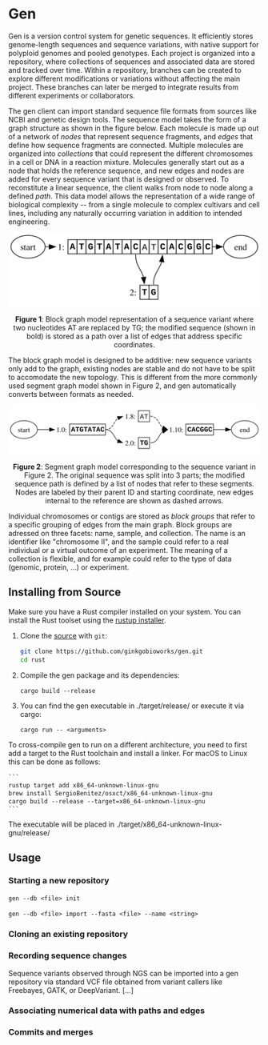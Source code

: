 # Gen
Gen is a version control system for genetic sequences. It efficiently stores genome-length sequences and sequence
variations, with native support for polyploid genomes and pooled genotypes. Each project is organized into a repository,
where collections of sequences and associated data are stored and tracked over time. Within a repository, branches can
be created to explore different modifications or variations without affecting the main project. These branches can later
be merged to integrate results from different experiments or collaborators.

The gen client can import standard sequence file formats from sources like NCBI and genetic design tools. The sequence
model takes the form of a graph structure as shown in the figure below. Each molecule is made up out of a network of
_nodes_ that represent sequence fragments, and _edges_ that define how sequence fragments are connected. Multiple
molecules are organized into _collections_ that could represent the different chromosomes in a cell or DNA in a reaction
mixture. Molecules generally start out as a node that holds the reference sequence, and new edges and nodes are
added for every sequence variant that is designed or observed. To reconstitute a linear sequence, the client walks from
node to node along a defined _path_. This data model allows the representation of a wide range of biological complexity
-- from a single molecule to complex cultivars and cell lines, including any naturally occurring variation in addition
to intended engineering.

<center>
<img src="docs/figures/figure_1.svg">
<p><b>Figure 1</b>: Block graph model representation of a sequence variant where two nucleotides AT are replaced by TG;
the modified sequence (shown in bold) is stored as a path over a list of edges that address specific coordinates.
</center> 

The block graph model is designed to be additive: new sequence variants only add to the graph, existing nodes are stable
and do not have to be split to accomodate the new topology. This is different from the more commonly used segment graph 
model shown in Figure 2, and gen automatically converts between formats as needed. 

<center>
<img src="docs/figures/figure_2.svg">
<p><b>Figure 2</b>: Segment graph model corresponding to the sequence variant in Figure 2. The original sequence was
split into 3 parts; the modified sequence path is defined by a list of nodes that refer to these segments. Nodes are
labeled by their parent ID and starting coordinate, new edges internal to the reference are shown as dashed arrows. 
</center>

Individual chromosomes or contigs are stored as _block groups_ that refer to a specific grouping of edges from the main
graph. Block groups are adressed on three facets: name, sample, and collection. The name is an identifier like
"chromosome II", and the sample could refer to a real individual or a virtual outcome of an experiment. The meaning of a
collection is flexible, and for example could refer to the type of data (genomic, protein, ...) or experiment.

<!--Rewrite this entirely (center around blockgroups)

Paths can also be compared to one another to detect features that are common or different between sets of paths, which
can be used to analyze experimental data. Another way to use gen to analyze experiments is through _sample_ objects. A
gen sample assigns probabilities to edges and paths based on the frequency they are observed in a physical sample. These
numbers can be derived from sequencing results, or set by the user to represent an isolate or cloning reaction. This
allows a user to mask out the edges that are not present in a sample and focus on the distinguishing features. The
figure below demonstrates how this can be used to represent a polyploid genome obtained through cross-breeding. Like
paths, samples can be compared to one another to detect differences and common features

`<figure 2>`
-->

## Installing from Source
Make sure you have a Rust compiler installed on your system. You can install the Rust toolset using the [rustup
installer](https://rustup.rs/).


1. Clone the [source](https://github.com/ginkgobioworks/gen) with `git`:

   ```sh
   git clone https://github.com/ginkgobioworks/gen.git
   cd rust
   ```

2. Compile the gen package and its dependencies:

    ```
    cargo build --release
    ```

3. You can find the gen executable in ./target/release/ or execute it via cargo:

    ```
    cargo run -- <arguments>
    ```

To cross-compile gen to run on a different architecture, you need to first add a target to the Rust toolchain and
install a linker. For macOS to Linux this can be done as follows:

    ```
    rustup target add x86_64-unknown-linux-gnu
    brew install SergioBenitez/osxct/x86_64-unknown-linux-gnu
    cargo build --release --target=x86_64-unknown-linux-gnu
    ```

The executable will be placed in ./target/x86_64-unknown-linux-gnu/release/

## Usage

### Starting a new repository
`gen --db <file> init`

<!-- Importing sequence files into a collection -->

`gen --db <file> import --fasta <file> --name <string>`

### Cloning an existing repository
<!-- -Exporting sequence files and slices -->
<!-- -Shallow checkout -->
<!-- -Exploring a repository: listing collections, samples, paths (molecules) -->
<!-- -Translating coordinates between paths -->

### Recording sequence changes
<!-- From a VCF file -->
Sequence variants observed through NGS can be imported into a gen repository via standard VCF file obtained from variant
callers like Freebayes, GATK, or DeepVariant. [...]
<!-- -From a sequence file that was edited externally -->

<!-- -From the gen command line -->

<!--

Inserting one or more genetic parts at a specific locus can be done using the `gen update <location> <sequence>` command. The location parameter is given as the combination of a path (molecule) identifier and a numerical coordinate referenced to that path, separated by a colon. If the option `--propagate` is used, all other paths that include the location will be updated as well. By default the molecule itself is changed, but by using the option `--new` new molecules are created and their path IDs are returned to the user. Multiple inserts can be specified using the `--fasta <file>` argument. In this case new path IDs are always returned to the user, but unless the option `--new` is given the original path is removed.

To insert multiple parts successively in the same location, use the option `--combinatorial <file>` with a CSV file where each column represents a slot within the target position, and the rows list which parts can be introduced in that slot, as specified by their identifiers from the fasta file. By default a full factorial design will be generated, but the option `--associations <file>` allows you to restrict the experimental design to the combinations listed as individual rows, with columns still corresponding to the same slots. Columns that are left empty are treated as being full factorial. The option `--anti-associations <file>` provides the inverse functionality: a similar csv file is provided, but each row represents genetic that should not occur together as combinations.

-->

### Associating numerical data with paths and edges
<!-- -From CSV referencing named paths -->

<!-- -From mapped sequencing reads -->

### Commits and merges
<!-- -Local only for now -->







